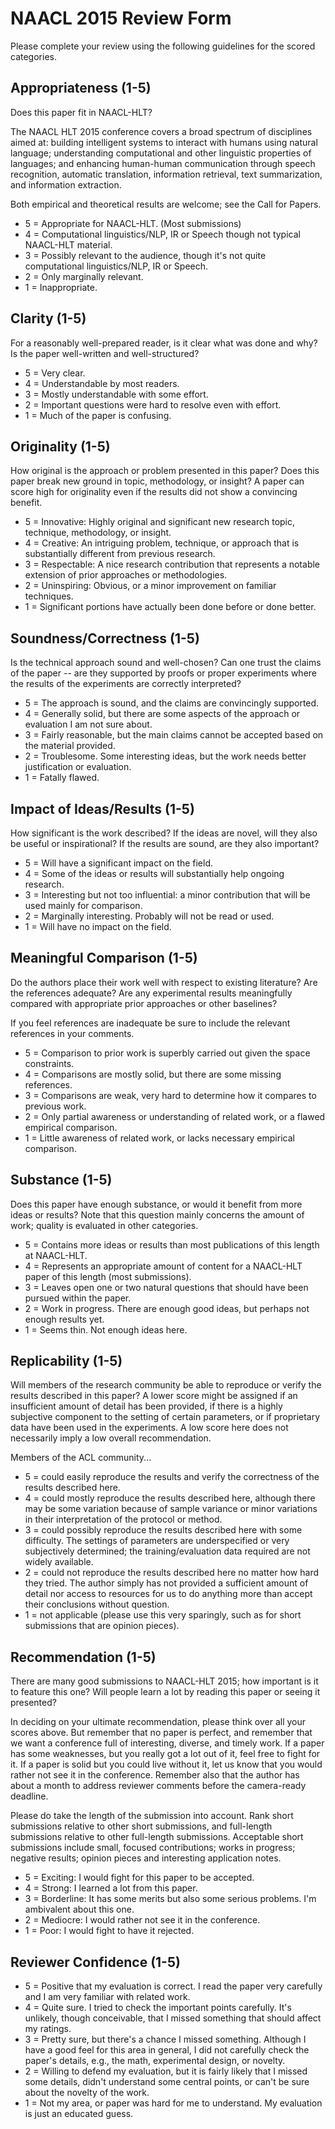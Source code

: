 # NAACL 2015 Review Form

Please complete your review using the following guidelines for the
scored categories.

## Appropriateness (1-5)

Does this paper fit in NAACL-HLT?

The NAACL HLT 2015 conference covers a broad spectrum of disciplines
aimed at: building intelligent systems to interact with humans using
natural language; understanding computational and other linguistic
properties of languages; and enhancing human-human communication
through speech recognition, automatic translation, information
retrieval, text summarization, and information extraction.

Both empirical and theoretical results are welcome; see the Call
for Papers.

* 5 = Appropriate for NAACL-HLT. (Most submissions)
* 4 = Computational linguistics/NLP, IR or Speech though not typical NAACL-HLT material.
* 3 = Possibly relevant to the audience, though it's not quite computational linguistics/NLP, IR or Speech.
* 2 = Only marginally relevant.
* 1 = Inappropriate.

## Clarity (1-5)

For a reasonably well-prepared reader, is it clear what was done
and why?  Is the paper well-written and well-structured?

* 5 = Very clear.
* 4 = Understandable by most readers.
* 3 = Mostly understandable with some effort.
* 2 = Important questions were hard to resolve even with effort.
* 1 = Much of the paper is confusing.

## Originality (1-5)

How original is the approach or problem presented in this paper?
Does this paper break new ground in topic, methodology, or insight?
A paper can score high for originality even if the results did not
show a convincing benefit.

* 5 = Innovative: Highly original and significant new research topic, technique, methodology, or insight.
* 4 = Creative: An intriguing problem, technique, or approach that is substantially different from previous research.
* 3 = Respectable: A nice research contribution that represents a notable extension of prior approaches or methodologies.
* 2 = Uninspiring: Obvious, or a minor improvement on familiar techniques. 
* 1 = Significant portions have actually been done before or done better.

## Soundness/Correctness (1-5)

Is the technical approach sound and well-chosen? Can one trust the
claims of the paper -- are they supported by proofs or proper
experiments where the results of the experiments are correctly
interpreted?

* 5 = The approach is sound, and the claims are convincingly supported.
* 4 = Generally solid, but there are some aspects of the approach or evaluation I am not sure about.    
* 3 = Fairly reasonable, but the main claims cannot be accepted based on the material provided.
* 2 = Troublesome. Some interesting ideas, but the work needs better justification or evaluation.
* 1 = Fatally flawed.

## Impact of Ideas/Results (1-5)

How significant is the work described? If the ideas are novel, will
they also be useful or inspirational? If the results are sound, are
they also important?

* 5 = Will have a significant impact on the field.
* 4 = Some of the ideas or results will substantially help ongoing research.
* 3 = Interesting but not too influential: a minor contribution that will be used mainly for comparison.
* 2 = Marginally interesting. Probably will not be read or used.
* 1 = Will have no impact on the field.

## Meaningful Comparison (1-5)

Do the authors place their work well with respect to existing
literature? Are the references adequate? Are any experimental results
meaningfully compared with appropriate prior approaches or other
baselines?

If you feel references are inadequate be sure to include the relevant
references in your comments.

* 5 = Comparison to prior work is superbly carried out given the space constraints.
* 4 = Comparisons are mostly solid, but there are some missing references.
* 3 = Comparisons are weak, very hard to determine how it compares to previous work.
* 2 = Only partial awareness or understanding of related work, or a flawed empirical comparison.
* 1 = Little awareness of related work, or lacks necessary empirical comparison.

## Substance (1-5)

Does this paper have enough substance, or would it benefit from
more ideas or results?  Note that this question mainly concerns the
amount of work; quality is evaluated in other categories.

* 5 = Contains more ideas or results than most publications of this length at NAACL-HLT.
* 4 = Represents an appropriate amount of content for a NAACL-HLT paper of this length (most submissions).
* 3 = Leaves open one or two natural questions that should have been pursued within the paper.
* 2 = Work in progress. There are enough good ideas, but perhaps not enough results yet.
* 1 = Seems thin. Not enough ideas here.

## Replicability (1-5)

Will members of the research community be able to reproduce or
verify the results described in this paper? A lower score might be
assigned if an insufficient amount of detail has been provided, if
there is a highly subjective component to the setting of certain
parameters, or if proprietary data have been used in the experiments.
A low score here does not necessarily imply a low overall recommendation.

Members of the ACL community...

* 5 = could easily reproduce the results and verify the correctness of the results described here.
* 4 = could mostly reproduce the results described here, although there may be some variation because of sample variance or minor variations in their interpretation of the protocol or method.
* 3 = could possibly reproduce the results described here with some difficulty. The settings of parameters are underspecified or very subjectively determined; the training/evaluation data required are not widely available.
* 2 = could not reproduce the results described here no matter how hard they tried. The author simply has not provided a sufficient amount of detail nor access to resources for us to do anything more than accept their conclusions without question.
* 1 = not applicable (please use this very sparingly, such as for short submissions that are opinion pieces).

## Recommendation (1-5)

There are many good submissions to NAACL-HLT 2015; how important
is it to feature this one? Will people learn a lot by reading this
paper or seeing it presented?

In deciding on your ultimate recommendation, please think over all
your scores above. But remember that no paper is perfect, and
remember that we want a conference full of interesting, diverse,
and timely work. If a paper has some weaknesses, but you really got
a lot out of it, feel free to fight for it. If a paper is solid but
you could live without it, let us know that you would rather not
see it in the conference. Remember also that the author has about
a month to address reviewer comments before the camera-ready deadline.

Please do take the length of the submission into account. Rank short
submissions relative to other short submissions, and full-length
submissions relative to other full-length submissions. Acceptable
short submissions include small, focused contributions; works in
progress; negative results; opinion pieces and interesting application
notes.

* 5 = Exciting: I would fight for this paper to be accepted.
* 4 = Strong: I learned a lot from this paper.
* 3 = Borderline: It has some merits but also some serious problems. I'm ambivalent about this one.
* 2 = Mediocre: I would rather not see it in the conference.
* 1 = Poor: I would fight to have it rejected.

## Reviewer Confidence (1-5)

* 5 = Positive that my evaluation is correct. I read the paper very carefully and I am very familiar with related work.
* 4 = Quite sure. I tried to check the important points carefully. It's unlikely, though conceivable, that I missed something that should affect my ratings.
* 3 = Pretty sure, but there's a chance I missed something. Although I have a good feel for this area in general, I did not carefully check the paper's details, e.g., the math, experimental design, or novelty.
* 2 = Willing to defend my evaluation, but it is fairly likely that I missed some details, didn't understand some central points, or can't be sure about the novelty of the work.
* 1 = Not my area, or paper was hard for me to understand. My evaluation is just an educated guess.

